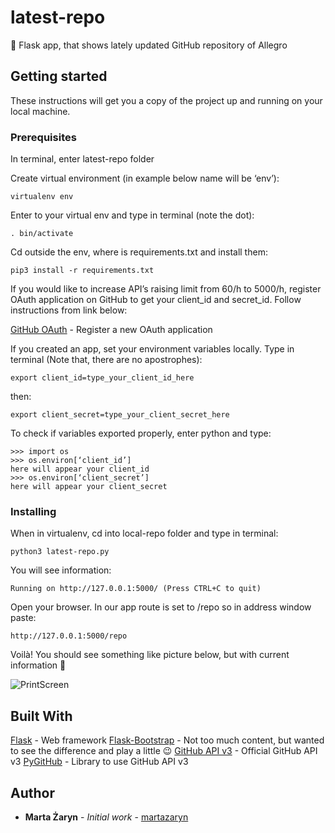 # latest-repo
🐍 Flask app, that shows lately updated GitHub repository of Allegro 

## Getting started

These instructions will get you a copy of the project up and running on your local machine. 

### Prerequisites

In terminal, enter latest-repo folder

Create virtual environment (in example below name will be ‘env’):

```
virtualenv env
```

Enter to your virtual env and type in terminal (note the dot):

```
. bin/activate
```

Cd outside the env, where is requirements.txt and install them:

```
pip3 install -r requirements.txt
```

If you would like to increase API’s raising limit from 60/h to 5000/h, register OAuth application on GitHub to get your client_id and secret_id. Follow instructions from link below:

[GitHub OAuth](https://github.com/settings/applications/new) - Register a new OAuth application

If you created an app, set your environment variables locally. Type in terminal (Note that, there are no apostrophes):

```
export client_id=type_your_client_id_here
```

then:

```
export client_secret=type_your_client_secret_here
```

To check if variables exported properly, enter python and type:

```
>>> import os
>>> os.environ[‘client_id’]
here will appear your client_id
>>> os.environ[‘client_secret’]
here will appear your client_secret
```

### Installing

When in virtualenv, cd into local-repo folder and type in terminal:

```
python3 latest-repo.py
```

You will see information:

```
Running on http://127.0.0.1:5000/ (Press CTRL+C to quit)
```

Open your browser. In our app route is set to /repo so in address window paste:

```
http://127.0.0.1:5000/repo
```

Voilà! You should see something like picture below, but with current information 🙂

![PrintScreen](https://cloud.githubusercontent.com/assets/22544944/25808798/6955172a-340b-11e7-883f-0fd1442f5240.png)

## Built With

[Flask](http://flask.pocoo.org/docs/0.12/) - Web framework
[Flask-Bootstrap](https://pythonhosted.org/Flask-Bootstrap/) - Not too much content, but wanted to see the difference and play a little 😉
[GitHub API v3](https://developer.github.com/v3/) - Official GitHub API v3
[PyGitHub](http://pygithub.readthedocs.io/en/latest/) - Library to use GitHub API v3

## Author

* **Marta Żaryn** - *Initial work* - [martazaryn](https://github.com/martazaryn)